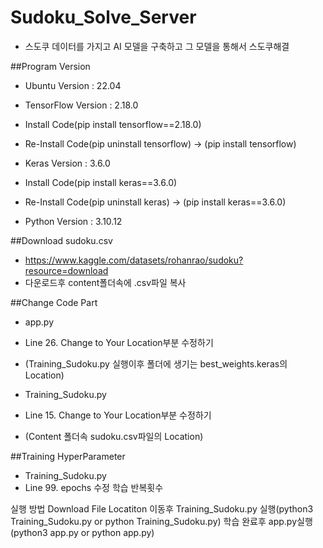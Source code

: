 # Sudoku_Solve_Server
- 스도쿠 데이터를 가지고 AI 모델을 구축하고 그 모델을 통해서 스도쿠해결

##Program Version
- Ubuntu Version : 22.04

- TensorFlow Version : 2.18.0
- Install Code(pip install tensorflow==2.18.0)
- Re-Install Code(pip uninstall tensorflow) -> (pip install tensorflow)

- Keras Version : 3.6.0
- Install Code(pip install keras==3.6.0)
- Re-Install Code(pip uninstall keras) -> (pip install keras==3.6.0)
- Python Version : 3.10.12

##Download sudoku.csv
- https://www.kaggle.com/datasets/rohanrao/sudoku?resource=download
- 다운로드후 content폴더속에 .csv파일 복사

##Change Code Part
- app.py
- Line 26. Change to Your Location부분 수정하기
- (Training_Sudoku.py 실행이후 폴더에 생기는 best_weights.keras의 Location)

- Training_Sudoku.py
- Line 15. Change to Your Location부분 수정하기
- (Content 폴더속 sudoku.csv파일의 Location)

##Training HyperParameter
- Training_Sudoku.py
- Line 99. epochs 수정 학습 반복횟수

실행 방법
Download File Locatiton 이동후 Training_Sudoku.py 실행(python3 Training_Sudoku.py or python Training_Sudoku.py)
학습 완료후 app.py실행(python3 app.py or python app.py)


